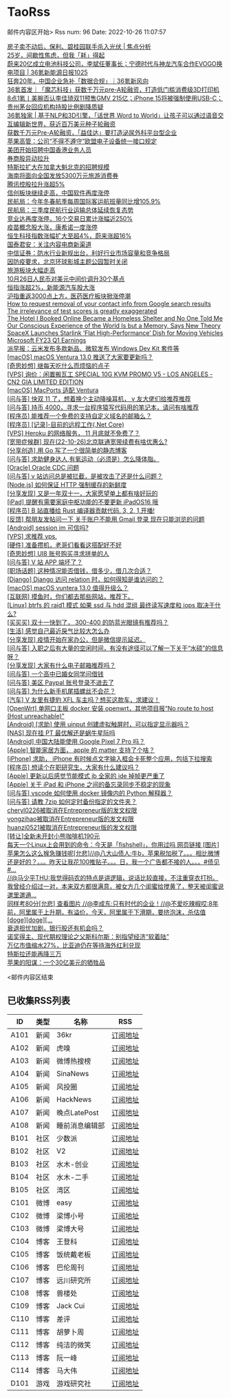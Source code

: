 # TaoRss

邮件内容区开始>
Rss num: 96  Date: 2022-10-26 11:07:57 <br/>

<a href='https://36kr.com/p/1962633337373184'>房子卖不动后，保利、碧桂园联手杀入光伏 | 焦点分析</a><br/>
<a href='https://36kr.com/p/1973181533266313'>25岁，间歇性焦虑，但我「耗」得起</a><br/>
<a href='https://36kr.com/p/1972970102890370'>蔚来20亿成立电池科技公司，李斌任董事长；宁德时代与神龙汽车合作EVOGO换电项目 | 36氪新能源日报1025</a><br/>
<a href='https://36kr.com/p/1972644665216133'>狂奔20年，中国企业急补「数据合规」｜36氪新风向</a><br/>
<a href='https://36kr.com/p/1972929932659849'>36氪首发｜「魔芯科技」获数千万元pre-A轮融资，打造低门槛消费级3D打印机</a><br/>
<a href='https://36kr.com/p/1973788493848966'>8点1氪丨美腕否认李佳琦双11预售GMV 215亿；iPhone 15将被强制使用USB-C；贵州茅台回应机构持股比例剧降质疑</a><br/>
<a href='https://36kr.com/p/1970984016628616'>36氪独家 | 基于NLP和3D引擎，「话世界 Word to World」让孩子可以通过语音交互编辑新世界，获近百万美元种子轮融资</a><br/>
<a href='https://36kr.com/p/1971520951307393'>获数千万元Pre-A轮融资，「益佳达」要打造泌尿外科平台型企业</a><br/>
<a href='https://36kr.com/newsflashes/1973971438657928'>苹果高管：公司“不得不遵守”欧盟电子设备统一接口规定</a><br/>
<a href='https://36kr.com/newsflashes/1973959630561673'>美团开始招聘中国香港业务人员</a><br/>
<a href='https://36kr.com/newsflashes/1973957653553801'>券商股异动拉升</a><br/>
<a href='https://36kr.com/newsflashes/1973956354793858'>特斯拉扩大在加拿大魁北克的招聘规模</a><br/>
<a href='https://36kr.com/newsflashes/1973954996265602'>海南将面向全国发放5300万元旅游消费券</a><br/>
<a href='https://36kr.com/newsflashes/1973950521319808'>腾讯控股拉升涨超5%</a><br/>
<a href='https://36kr.com/newsflashes/1973947852480897'>信创板块继续走高，中国软件再度涨停</a><br/>
<a href='https://36kr.com/newsflashes/1973946597056902'>民航局：今年冬春航季每周国际客运航班量同比增105.9%</a><br/>
<a href='https://36kr.com/newsflashes/1973944242135430'>民航局：三季度民航行业运输总体延续恢复态势</a><br/>
<a href='https://36kr.com/newsflashes/1973940483301764'>竞业达再度涨停，16个交易日累计涨幅近250%</a><br/>
<a href='https://36kr.com/newsflashes/1973939535602307'>疫苗概念股大涨，康希诺一度涨停</a><br/>
<a href='https://36kr.com/newsflashes/1973938211070340'>恒生科技指数涨幅扩大至超4%，蔚来涨超16%</a><br/>
<a href='https://36kr.com/newsflashes/1973933510025859'>国泰君安：关注内容电商新渠道</a><br/>
<a href='https://36kr.com/newsflashes/1973933089383046'>中信证券：防水行业新规出台，利好行业市场容量和竞争格局</a><br/>
<a href='https://36kr.com/newsflashes/1973926647128705'>因防疫要求，北京环球影城主题公园暂时关闭</a><br/>
<a href='https://36kr.com/newsflashes/1973921171480961'>旅游板块大幅走高</a><br/>
<a href='https://36kr.com/newsflashes/1973919767224712'>10月26日人民币对美元中间价调升30个基点</a><br/>
<a href='https://36kr.com/newsflashes/1973919049982343'>恒指涨超2%，新能源汽车股大涨</a><br/>
<a href='https://36kr.com/newsflashes/1973914186293640'>沪指重返3000点上方，医药医疗板块掀涨停潮</a><br/>
<a href='https://blog.google/products/search/a-new-search-tool-to-help-control-your-online-presence/'>How to request removal of your contact info from Google search results</a><br/>
<a href='https://dynomight.net/are-tests-irrelevant/'>The irrelevance of test scores is greatly exaggerated</a><br/>
<a href='https://www.nytimes.com/2022/10/25/travel/tripped-up-hotel-booking.html'>The Hotel I Booked Online Became a Homeless Shelter and No One Told Me</a><br/>
<a href='https://singularityhub.com/2022/10/25/could-consciousness-be-a-memory-system-new-theory-says-yes/'>Our Conscious Experience of the World Is but a Memory, Says New Theory</a><br/>
<a href='https://teslanorth.com/2022/10/25/spacex-launches-starlink-flat-high-performance-dish-for-internet-in-moving-vehicles/'>SpaceX Launches Starlink ‘Flat High-Performance’ Dish for Moving Vehicles</a><br/>
<a href='https://www.microsoft.com/en-us/investor/earnings/FY-2023-Q1/press-release-webcast'>Microsoft FY23 Q1 Earnings</a><br/>
<a href='https://sspai.com/post/76426'>派早报：云米发布多款新品、微软发布 Windows Dev Kit 套件等</a><br/>
<a href='https://www.v2ex.com/t/889943#reply0'>[macOS] macOS Ventura 13.0 推送了大家要更新吗？</a><br/>
<a href='https://www.v2ex.com/t/889941#reply0'>[奇思妙想] 继每天吃什么而烦恼的点子</a><br/>
<a href='https://www.v2ex.com/t/889940#reply0'>[VPS] 询价：闲置搬瓦工 SPECIAL 10G KVM PROMO V5 - LOS ANGELES - CN2 GIA LIMITED EDITION</a><br/>
<a href='https://www.v2ex.com/t/889939#reply0'>[macOS] MacPorts 适配 Ventura</a><br/>
<a href='https://www.v2ex.com/t/889936#reply0'>[问与答] 快双 11 了，想着换个主动降噪耳机， v 友大佬们给推荐推荐</a><br/>
<a href='https://www.v2ex.com/t/889935#reply0'>[问与答] 持币 4000，寻求一台程序猿写代码用的笔记本，请问有啥推荐</a><br/>
<a href='https://www.v2ex.com/t/889932#reply3'>[程序员] 能推荐一个免费的支持自定义域名的邮箱么？</a><br/>
<a href='https://www.v2ex.com/t/889930#reply0'>[程序员] [记录]-目前的远程工作(.Net Core)</a><br/>
<a href='https://www.v2ex.com/t/889928#reply0'>[VPS] Heroku 的网络服务， 11 月底就不免费了？</a><br/>
<a href='https://www.v2ex.com/t/889927#reply0'>[宽带症候群] 现在(22-10-26)北京联通宽带续费有啥优惠么?</a><br/>
<a href='https://www.v2ex.com/t/889926#reply0'>[分享创造] 用 Go 写了一个很简单的静态博客</a><br/>
<a href='https://www.v2ex.com/t/889925#reply6'>[问与答] 求助健身达人,有氧运动（必须是）怎么降体脂。</a><br/>
<a href='https://www.v2ex.com/t/889924#reply2'>[Oracle] Oracle CDC 问题</a><br/>
<a href='https://www.v2ex.com/t/889923#reply1'>[问与答] v 站访问总是被拦截，是被攻击了还是什么问题？</a><br/>
<a href='https://www.v2ex.com/t/889921#reply6'>[Node.js] 如何保证 HTTP 强制缓存的新鲜度</a><br/>
<a href='https://www.v2ex.com/t/889920#reply2'>[分享发现] 又是一年双十一，大家愿望单上都有啥好玩的</a><br/>
<a href='https://www.v2ex.com/t/889919#reply0'>[iPad] 提醒有需要家庭中枢功能的不要更新 iPadOS16 哦</a><br/>
<a href='https://www.v2ex.com/t/889917#reply4'>[程序员] B 站直播给 Rust 编译器贡献代码. 3, 2, 1,开播!</a><br/>
<a href='https://www.v2ex.com/t/889916#reply0'>[反馈] 帮朋友发帖问一下 关于账户不能用 Gmail 登录 现在只能浏览的问题</a><br/>
<a href='https://www.v2ex.com/t/889915#reply0'>[Android] session im 可信吗?</a><br/>
<a href='https://www.v2ex.com/t/889912#reply1'>[VPS] 求推荐 vps.</a><br/>
<a href='https://www.v2ex.com/t/889911#reply0'>[硬件] 准备攒机，老哥们看看这搭配好不好</a><br/>
<a href='https://www.v2ex.com/t/889910#reply1'>[奇思妙想] UI8 账号购买寻求拼单的人</a><br/>
<a href='https://www.v2ex.com/t/889909#reply17'>[问与答] V 站 APP 端坏了？</a><br/>
<a href='https://www.v2ex.com/t/889908#reply18'>[职场话题] 这种情况能否借钱，借多少，借几次合适？</a><br/>
<a href='https://www.v2ex.com/t/889905#reply2'>[Django] Django 访问 relation 时，如何得知是谁访问的？</a><br/>
<a href='https://www.v2ex.com/t/889904#reply16'>[macOS] macOS vuntera 13.0 值得升级么？</a><br/>
<a href='https://www.v2ex.com/t/889903#reply18'>[互联网] 摸鱼时，你们都去那些网站，推荐下。</a><br/>
<a href='https://www.v2ex.com/t/889901#reply5'>[Linux] btrfs 的 raid1 模式 如果 ssd 与 hdd 混组 最终读写速度和 iops 取决于什么?</a><br/>
<a href='https://www.v2ex.com/t/889900#reply7'>[买买买] 双十一快到了， 300-400 的防蓝光眼镜有推荐吗？</a><br/>
<a href='https://www.v2ex.com/t/889898#reply21'>[生活] 感觉自己最近戾气比较大怎么办</a><br/>
<a href='https://www.v2ex.com/t/889897#reply0'>[分享发现] 疫情开始在家办公，但是微信提示延迟。</a><br/>
<a href='https://www.v2ex.com/t/889896#reply1'>[问与答] 入职之后有大量的空闲时间，有没有途径可以了解一下关于“水硕”的信息呀？</a><br/>
<a href='https://www.v2ex.com/t/889895#reply24'>[分享发现] 大家有什么电子邮箱推荐吗？</a><br/>
<a href='https://www.v2ex.com/t/889894#reply56'>[问与答] 一个高中已婚女同学问借钱</a><br/>
<a href='https://www.v2ex.com/t/889893#reply3'>[问与答] 美区 Paypal 账号登录不进去了</a><br/>
<a href='https://www.v2ex.com/t/889892#reply6'>[问与答] 为什么新手机尾插螺丝不会花？</a><br/>
<a href='https://www.v2ex.com/t/889891#reply23'>[汽车] V 友里有捷豹 XFL 车主吗？想买这款车，求建议！</a><br/>
<a href='https://www.v2ex.com/t/889890#reply1'>[OpenWrt] 单网口主板 docker 安装 openwrt，其他项目报“No route to host (Host unreachable)”</a><br/>
<a href='https://www.v2ex.com/t/889889#reply0'>[Android] [求助] 使用 uinput 创建虚拟触屏时，可以指定显示器吗？</a><br/>
<a href='https://www.v2ex.com/t/889888#reply11'>[NAS] 现在挂 PT 最优解还是蜗牛星际吗</a><br/>
<a href='https://www.v2ex.com/t/889886#reply11'>[Android] 中国大陆能使用 Google Pixel 7 Pro 吗？</a><br/>
<a href='https://www.v2ex.com/t/889885#reply13'>[Apple] 智能家居方面， apple 的 matter 支持了个啥？</a><br/>
<a href='https://www.v2ex.com/t/889884#reply2'>[iPhone] 求助， iPhone 有时候点文字输入框会卡死整个应用，包括下拉搜索</a><br/>
<a href='https://www.v2ex.com/t/889883#reply36'>[程序员] 想读个在职研究生，大家有什么建议吗？</a><br/>
<a href='https://www.v2ex.com/t/889882#reply4'>[Apple] 更新以后感觉节能模式 jb 全家的 ide 掉帧更严重了</a><br/>
<a href='https://www.v2ex.com/t/889880#reply4'>[Apple] 关于 iPad 和 iPhone 之间的备忘录同步不稳定的现象</a><br/>
<a href='https://www.v2ex.com/t/889878#reply4'>[问与答] vscode 如何使用 docker 镜像内的 Python 解释器？</a><br/>
<a href='https://www.v2ex.com/t/889877#reply10'>[问与答] 请教 7zip 如何定时备份指定的文件夹？</a><br/>
<a href='http://www.newsmth.net/nForum/article/Entrepreneur/684732'>cheryl0226被取消在Entrepreneur版的发文权限</a><br/>
<a href='http://www.newsmth.net/nForum/article/Entrepreneur/684731'>yongzihao被取消在Entrepreneur版的发文权限</a><br/>
<a href='http://www.newsmth.net/nForum/article/Entrepreneur/684730'>huanzi0521被取消在Entrepreneur版的发文权限</a><br/>
<a href='http://www.newsmth.net/nForum/article/SecondMarket/2070385'>[转让]全新未开封小熊咖啡机190元</a><br/>
<a href='https://weibo.com/1088413295/Mc3N41NWb'>每天一个Linux上会用到的命令：今天是「fishshell」，你用过吗 网页链接 [图片]</a><br/>
<a href='https://weibo.com/1497035431/Mc3XfbZkD'>苹果怎么这么猴急赚钱呢[允悲]//@八大山债人:牛b，苹果税加税了。。。相比微博还是好的？。。。昨天让我花100推贴子。。。日，我一个广告都不接的人。。。#债见#...</a><br/>
<a href='https://weibo.com/1497035431/Mc3PYxc0B'>//@马少平THU:我觉得码农的特点是讲逻辑，说话比较直接，不注重穿衣打扮。我曾经介绍过一对，本来双方都很满意，被女方几个闺蜜给搅黄了，整天被闺蜜说邋里邋遢...</a><br/>
<a href='https://weibo.com/1497035431/Mc3p05p8T'>同样考80分[允悲] 查看图片 //@李成东:只有时代的企业！//@不爱吃辣椒哎:8年前，阿里属于上升期，有溢价，今天，阿里属于下滑期，要挤泡沫，杀估值[doge][doge][...</a><br/>
<a href='https://mp.weixin.qq.com/s/toY0K8ShrFYbbb9l6JMXaA'>衰退担忧加剧，银行股还有机会吗？</a><br/>
<a href='https://mp.weixin.qq.com/s/LXYRFqGUTXvdrYsnQ7WGoQ'>诺奖得主、现代期权理论之父斯科尔斯：别指望经济“软着陆”</a><br/>
<a href='https://mp.weixin.qq.com/s/VQcvPCvJFtRlugmzXHj4rg'>万亿市值缩水27%，比亚迪仍在等待海外红利兑现</a><br/>
<a href='https://mp.weixin.qq.com/s/JnMMFVqAHSvivRAvYaSu0w'>特斯拉还能再降三万</a><br/>
<a href='https://mp.weixin.qq.com/s/C_uBoxVctjjIcSvYx9dyaQ'>苹果的阳谋：一个30亿美元的牺牲品</a><br/>


<邮件内容区结束

## 已收集RSS列表

| ID | 类型 | 名称  | RSS  |
| -- | -- | -- | -- | 
| A101  | 新闻 | 36kr | [订阅地址](https://www.36kr.com/feed) |
| A102  | 新闻 | 虎嗅 | [订阅地址](https://www.huxiu.com/rss/0.xml) |
| A103  | 新闻 | 微博热搜榜 | [订阅地址](https://rsshub.app/weibo/search/hot) |
| A104  | 新闻 | SinaNews | [订阅地址](https://sina-news.vercel.app/rss.xml) |
| A105  | 新闻 | 风投圈 | [订阅地址](https://crazy.capital/feed) |
| A106  | 新闻 | HackNews | [订阅地址](https://news.ycombinator.com/rss) |
| A107  | 新闻 | 晚点LatePost | [订阅地址](https://api.feeddd.org/feeds/6121d8a451e2511a8279faaf) |
| A108  | 新闻 | 睡前消息编辑部 | [订阅地址](https://api.feeddd.org/feeds/612320c451e2511a827a11d6) |
| B101  | 社区 | 少数派 | [订阅地址](https://sspai.com/feed) |
| B102  | 社区 | V2  | [订阅地址](http://www.v2ex.com/index.xml) |
| B103  | 社区 | 水木-创业  | [订阅地址](https://www.mysmth.net/nForum/rss/board-Entrepreneur) |
| B104  | 社区 | 水木-二手 | [订阅地址](https://www.mysmth.net/nForum/rss/board-SecondMarket) |
| B105  | 社区 | 湾区 | [订阅地址](https://wanqu.co/feed/) |
| C101  | 微博 | easy | [订阅地址](https://rsshub.app/weibo/user/1088413295) |
| C102  | 微博 | 梁博小号 | [订阅地址](https://rsshub.app/weibo/user/2131170823) |
| C103  | 微博 | 梁博大号 | [订阅地址](https://rsshub.app/weibo/user/1497035431) |
| C104  | 博客 | 王登科 | [订阅地址](https://greatdk.com/feed) |
| C105  | 博客 | 饭统戴老板 | [订阅地址](https://api.feeddd.org/feeds/6131b9e01269c358aa0df19e) |
| C106  | 博客 | 巴伦周刊 | [订阅地址](https://api.feeddd.org/feeds/6131b5301269c358aa0dec2e) |
| C107  | 博客 | 远川研究所 | [订阅地址](https://api.feeddd.org/feeds/616102e99b888e41f5cb64fb) |
| C108  | 博客 | 兽楼处 | [订阅地址](https://api.feeddd.org/feeds/6131e1421269c358aa0e1b6b) |
| C109  | 博客 | Jack Cui | [订阅地址](https://api.feeddd.org/feeds/613381f91269c358aa0eabc9) |
| C110  | 博客 | 差评 | [订阅地址](https://api.feeddd.org/feeds/6110783449ef7514d0b91ae1) |
| C111  | 博客 | 胡萝卜周 | [订阅地址](https://api.feeddd.org/feeds/613381f91269c358aa0eab79) |
| C112  | 博客 | 纯洁的微笑 | [订阅地址](http://www.ityouknow.com/feed.xml) |
| C113  | 博客 | 阮一峰 | [订阅地址](https://feeds.feedburner.com/ruanyifeng) |
| C114  | 博客 | 马大伟 | [订阅地址](https://www.bmpi.dev/index.xml) |
| D101  | 游戏 | 游戏研究社 | [订阅地址](https://api.feeddd.org/feeds/612328f851e2511a827a171f) |






